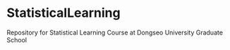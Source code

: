 # StatisticalLearning
Repository for Statistical Learning Course at Dongseo University Graduate School
